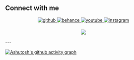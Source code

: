 




## Connect with me  
<div align="center">
<a href="https://github.com/thisishappy12" target="_blank">
<img src=https://img.shields.io/badge/github-%2324292e.svg?&style=for-the-badge&logo=github&logoColor=white alt=github style="margin-bottom: 5px;" />
</a>
<a href="https://www.behance.net/https://www.behance.net/thisishappy" target="_blank">
<img src=https://img.shields.io/badge/behance-%23191919.svg?&style=for-the-badge&logo=behance&logoColor=white alt=behance style="margin-bottom: 5px;" />
</a>
<a href="https://www.youtube.com/channel/UCHokRzpYa0-JibUsK4DN7Yg" target="_blank">
<img src=https://img.shields.io/badge/youtube-%23EE4831.svg?&style=for-the-badge&logo=youtube&logoColor=white alt=youtube style="margin-bottom: 5px;" />
</a>
<a href="https://instagram.com/thisishappy34?igshid=OGQ5ZDc2ODk2ZA==" target="_blank">
<img src=https://img.shields.io/badge/instagram-%23000000.svg?&style=for-the-badge&logo=instagram&logoColor=white alt=instagram style="margin-bottom: 5px;" />
</a>  
</div>  


<br/>  

<div align="center"><img src="https://spotify-github-profile.vercel.app/api/view?uid=31lap2usmkx33jn4dsbtv2afdlxa&cover_image=true&theme=default&show_offline=false&background_color=121212&interchange=false&bar_color_cover=false&bar_color=00bd2f" /></div>  

<br/>  
---

[![Ashutosh's github activity graph](https://github-readme-activity-graph.vercel.app/graph?username=Ashutosh00710&theme=merko&custom_title=Haloo)](https://github.com/ashutosh00710/github-readme-activity-graph)
<!---
thisishappy12/thisishappy12 is a ✨ special ✨ repository because its `README.md` (this file) appears on your GitHub profile.
You can click the Preview link to take a look at your changes.
--->

